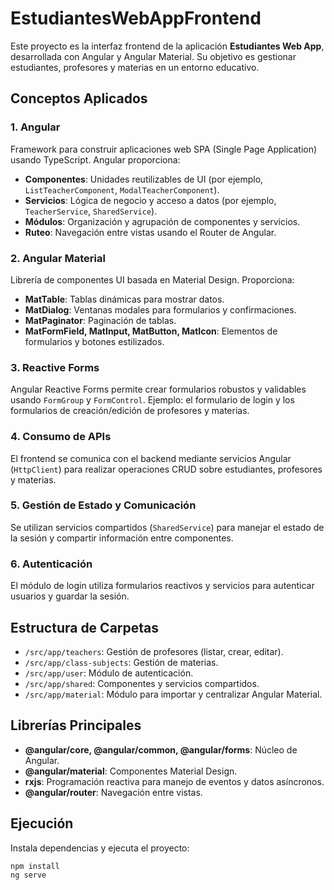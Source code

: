 # EstudiantesWebAppFrontend

Este proyecto es la interfaz frontend de la aplicación **Estudiantes Web App**, desarrollada con Angular y Angular Material. Su objetivo es gestionar estudiantes, profesores y materias en un entorno educativo.

## Conceptos Aplicados

### 1. **Angular**
Framework para construir aplicaciones web SPA (Single Page Application) usando TypeScript. Angular proporciona:
- **Componentes**: Unidades reutilizables de UI (por ejemplo, `ListTeacherComponent`, `ModalTeacherComponent`).
- **Servicios**: Lógica de negocio y acceso a datos (por ejemplo, `TeacherService`, `SharedService`).
- **Módulos**: Organización y agrupación de componentes y servicios.
- **Ruteo**: Navegación entre vistas usando el Router de Angular.

### 2. **Angular Material**
Librería de componentes UI basada en Material Design. Proporciona:
- **MatTable**: Tablas dinámicas para mostrar datos.
- **MatDialog**: Ventanas modales para formularios y confirmaciones.
- **MatPaginator**: Paginación de tablas.
- **MatFormField, MatInput, MatButton, MatIcon**: Elementos de formularios y botones estilizados.

### 3. **Reactive Forms**
Angular Reactive Forms permite crear formularios robustos y validables usando `FormGroup` y `FormControl`. Ejemplo: el formulario de login y los formularios de creación/edición de profesores y materias.

### 4. **Consumo de APIs**
El frontend se comunica con el backend mediante servicios Angular (`HttpClient`) para realizar operaciones CRUD sobre estudiantes, profesores y materias.

### 5. **Gestión de Estado y Comunicación**
Se utilizan servicios compartidos (`SharedService`) para manejar el estado de la sesión y compartir información entre componentes.

### 6. **Autenticación**
El módulo de login utiliza formularios reactivos y servicios para autenticar usuarios y guardar la sesión.

## Estructura de Carpetas

- `/src/app/teachers`: Gestión de profesores (listar, crear, editar).
- `/src/app/class-subjects`: Gestión de materias.
- `/src/app/user`: Módulo de autenticación.
- `/src/app/shared`: Componentes y servicios compartidos.
- `/src/app/material`: Módulo para importar y centralizar Angular Material.

## Librerías Principales

- **@angular/core, @angular/common, @angular/forms**: Núcleo de Angular.
- **@angular/material**: Componentes Material Design.
- **rxjs**: Programación reactiva para manejo de eventos y datos asíncronos.
- **@angular/router**: Navegación entre vistas.

## Ejecución

Instala dependencias y ejecuta el proyecto:

```sh
npm install
ng serve